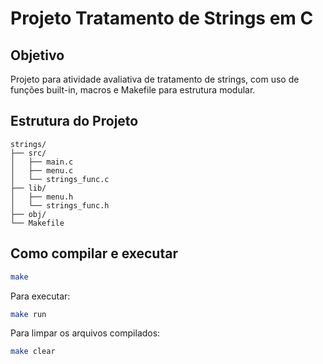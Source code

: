 # Projeto Tratamento de Strings em C

## Objetivo
Projeto para atividade avaliativa de tratamento de strings, com uso de funções built-in, macros e Makefile para estrutura modular.

## Estrutura do Projeto
```
strings/
├── src/
│   ├── main.c
│   ├── menu.c
│   └── strings_func.c
├── lib/
│   ├── menu.h
│   └── strings_func.h
├── obj/
└── Makefile
```

## Como compilar e executar
```bash
make
```

Para executar:
```bash
make run
```

Para limpar os arquivos compilados:
```bash
make clear
```

